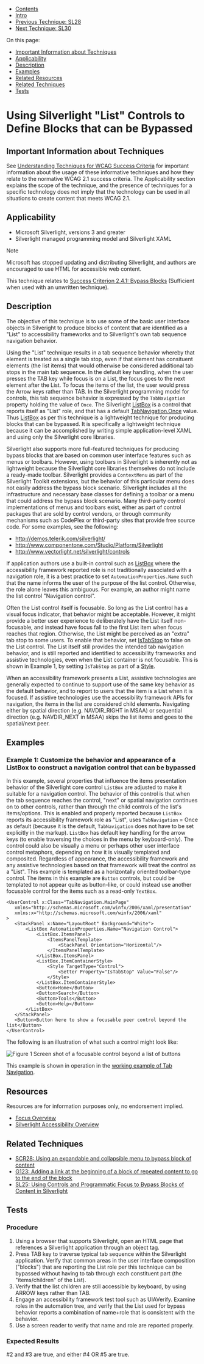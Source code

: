 -   [Contents](https://www.w3.org/WAI/WCAG21/Techniques/#techniques "Table of Contents")
-   [Intro](https://www.w3.org/WAI/WCAG21/Techniques/#introduction "Introduction to Techniques")
-   [Previous Technique: SL28](SL28)
-   [Next Technique: SL30](SL30)

On this page:

-   [Important Information about Techniques](#important-information)
-   [Applicability](#applicability)
-   [Description](#description)
-   [Examples](#examples)
-   [Related Resources](#resources)
-   [Related Techniques](#related)
-   [Tests](#tests)

Using Silverlight "List" Controls to Define Blocks that can be Bypassed
=======================================================================

Important Information about Techniques
--------------------------------------

See [Understanding Techniques for WCAG Success Criteria](https://www.w3.org/WAI/WCAG21/Understanding/understanding-techniques) for important information about the usage of these informative techniques and how they relate to the normative WCAG 2.1 success criteria. The Applicability section explains the scope of the technique, and the presence of techniques for a specific technology does not imply that the technology can be used in all situations to create content that meets WCAG 2.1.

Applicability
-------------

-   Microsoft Silverlight, versions 3 and greater
-   Silverlight managed programming model and Silverlight XAML

Note

Microsoft has stopped updating and distributing Silverlight, and authors are encouraged to use HTML for accessible web content.

This technique relates to [Success Criterion 2.4.1: Bypass Blocks](https://www.w3.org/WAI/WCAG21/Understanding/bypass-blocks) (Sufficient when used with an unwritten technique).

Description
-----------

The objective of this technique is to use some of the basic user interface objects in Silveright to produce blocks of content that are identified as a "List" to accessibility frameworks and to Silverlight's own tab sequence navigation behavior.

Using the "List" technique results in a tab sequence behavior whereby that element is treated as a single tab stop, even if that element has consituent elements (the list items) that would otherwise be considered additional tab stops in the main tab sequence. In the default key handling, when the user presses the TAB key while focus is on a List, the focus goes to the next element after the List. To focus the items of the list, the user would press the Arrow keys rather than TAB. In the Silverlight programming model for controls, this tab sequence behavior is expressed by the `TabNavigation` property holding the value of `Once`. The Silverlight [ListBox](https://msdn.microsoft.com/en-us/library/system.windows.controls.listbox%28VS.95%29.aspx) is a control that reports itself as "List" role, and that has a default [TabNavigation.Once](https://msdn.microsoft.com/en-us/library/system.windows.controls.control.tabnavigation%28VS.95%29.aspx) value. Thus [ListBox](https://msdn.microsoft.com/en-us/library/system.windows.controls.listbox%28VS.95%29.aspx) as per this technique is a lightweight technique for producing blocks that can be bypassed. It is specifically a lightweight technique because it can be accomplished by writing simple application-level XAML and using only the Silverlight core libraries.

Silverlight also supports more full-featured techniques for producing bypass blocks that are based on common user interface features such as menus or toolbars. However, using toolbars in Silverlight is inherently not as lightweight because the Silverlight core libraries themselves do not include a ready-made toolbar. Silverlight provides a `ContextMenu` as part of the Silverlight Toolkit extensions, but the behavior of this particular menu does not easily address the bypass block scenario. Silverlight includes all the infrastructure and necessary base classes for defining a toolbar or a menu that could address the bypass block scenario. Many third-party control implementations of menus and toolbars exist, either as part of control packages that are sold by control vendors, or through community mechanisms such as CodePlex or third-party sites that provide free source code. For some examples, see the following:

-   <http://demos.telerik.com/silverlight/>
-   <http://www.componentone.com/Studio/Platform/Silverlight>
-   <http://www.vectorlight.net/silverlight/controls>

If application authors use a built-in control such as [ListBox](https://msdn.microsoft.com/en-us/library/system.windows.controls.listbox%28VS.95%29.aspx) where the accessibility framework reported role is not traditionally associated with a navigation role, it is a best practice to set `AutomationProperties.Name` such that the name informs the user of the purpose of the list control. Otherwise, the role alone leaves this ambiguous. For example, an author might name the list control "Navigation control".

Often the List control itself is focusable. So long as the List control has a visual focus indicator, that behavior might be acceptable. However, it might provide a better user experience to deliberately have the List itself non-focusable, and instead have focus fall to the first List item when focus reaches that region. Otherwise, the List might be perceived as an "extra" tab stop to some users. To enable that behavior, set [IsTabStop](https://msdn.microsoft.com/en-us/library/system.windows.controls.control.istabstop%28VS.95%29.aspx) to false on the List control. The List itself still provides the intended tab navigation behavior, and is still reported and identified to accessibility frameworks and assistive technologies, even when the List container is not focusable. This is shown in Example 1, by setting `IsTabStop` as part of a [Style](https://msdn.microsoft.com/en-us/library/system.windows.style%28VS.95%29.aspx).

When an accessibility framework presents a List, assistive technologies are generally expected to continue to support use of the same key behavior as the default behavior, and to report to users that the item is a List when it is focused. If assistive technologies use the accessibility framework APIs for navigation, the items in the list are considered child elements. Navigating either by spatial direction (e.g. NAVDIR\_RIGHT in MSAA) or sequential direction (e.g. NAVDIR\_NEXT in MSAA) skips the list items and goes to the spatial/next peer.

Examples
--------

### Example 1: Customize the behavior and appearance of a ListBox to construct a navigation control that can be bypassed

In this example, several properties that influence the items presentation behavior of the Silverlight core control `ListBox` are adjusted to make it suitable for a navigation control. The behavior of this control is that when the tab sequence reaches the control, "next" or spatial navigation continues on to other controls, rather than through the child controls of the list's items/options. This is enabled and properly reported because `ListBox` reports its accessibility framework role as "List", uses `TabNavigation` = Once as default (because it is the default, `TabNavigation` does not have to be set explicitly in the markup). `ListBox` has default key handling for the arrow keys (to enable traversing the choices in the menu by keyboard-only). The control could also be visually a menu or perhaps other user interface control metaphors, depending on how it is visually templated and composited. Regardless of appearance, the accessibility framework and any assistive technologies based on that framework will treat the control as a "List". This example is templated as a horizontally oriented toolbar-type control. The items in this example are `Button` controls, but could be templated to not appear quite as button-like, or could instead use another focusable control for the items such as a read-only `TextBox`.

    <UserControl x:Class="TabNavigation.MainPage"
       xmlns="http://schemas.microsoft.com/winfx/2006/xaml/presentation"
       xmlns:x="http://schemas.microsoft.com/winfx/2006/xaml"
    >
       <StackPanel x:Name="LayoutRoot" Background="White">
           <ListBox AutomationProperties.Name="Navigation Control">
               <ListBox.ItemsPanel>
                   <ItemsPanelTemplate>
                       <StackPanel Orientation="Horizontal"/>
                   </ItemsPanelTemplate>
               </ListBox.ItemsPanel>
               <ListBox.ItemContainerStyle>
                   <Style TargetType="Control">
                       <Setter Property="IsTabStop" Value="False"/>
                   </Style>
               </ListBox.ItemContainerStyle>
               <Button>Home</Button>
               <Button>Search</Button>
               <Button>Tools</Button>
               <Button>Help</Button>
           </ListBox>
       </StackPanel>
       <Button>Button here to show a focusable peer control beyond the list</Button>
    </UserControl>

The following is an illustration of what such a control might look like:

![Figure 1 Screen shot of a focusable control beyond a list of buttons](img/listboxbar.png)

This example is shown in operation in the [working example of Tab Navigation](../../working-examples/silverlight-tab-navigation/).

Resources
---------

Resources are for information purposes only, no endorsement implied.

-   [Focus Overview](https://msdn.microsoft.com/en-us/library/cc903954(VS.95).aspx)
-   [Silverlight Accessibility Overview](https://msdn.microsoft.com/en-us/library/cc707824(VS.95).aspx)

Related Techniques
------------------

-   [SCR28: Using an expandable and collapsible menu to bypass block of content](https://www.w3.org/WAI/WCAG21/Techniques/client-side-script/SCR28)
-   [G123: Adding a link at the beginning of a block of repeated content to go to the end of the block](https://www.w3.org/WAI/WCAG21/Techniques/general/G123)
-   [SL25: Using Controls and Programmatic Focus to Bypass Blocks of Content in Silverlight](https://www.w3.org/WAI/WCAG21/Techniques/silverlight/SL25)

Tests
-----

### Procedure

1.  Using a browser that supports Silverlight, open an HTML page that references a Silverlight application through an object tag.
2.  Press TAB key to traverse typical tab sequence within the Silverlight application. Verify that common areas in the user interface composition ("blocks") that are reporting the List role per this technique can be bypassed without having to tab through each constituent part (the "items/children" of the List).
3.  Verify that the list children are still accessible by keyboard, by using ARROW keys rather than TAB.
4.  Engage an accessibility framework test tool such as UIAVerify. Examine roles in the automation tree, and verify that the List used for bypass behavior reports a combination of name+role that is consistent with the behavior.
5.  Use a screen reader to verify that name and role are reported properly.

### Expected Results

\#2 and \#3 are true, and either \#4 OR \#5 are true.
